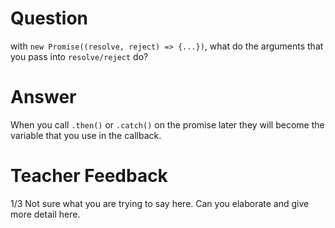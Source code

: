 # Question

with `new Promise((resolve, reject) => {...})`, what do the arguments that you pass into `resolve/reject` do?

# Answer

When you call `.then()` or `.catch()` on the promise later they will become the variable that you use in the callback.

# Teacher Feedback
1/3
Not sure what you are trying to say here. Can you elaborate and give more detail here.
